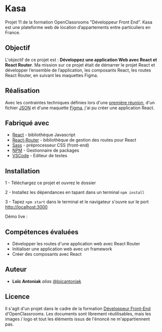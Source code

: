 # Kasa

Projet 11 de la formation OpenClassrooms "Développeur Front End".
Kasa est une plateforme web de location d’appartements entre particuliers en France.

## Objectif

L'objectif de ce projet est : **Développez une application Web avec React et React Router**.
Ma mission sur ce projet était de démarrer le projet React et développer l’ensemble de l’application, les composants React, les routes React Router, en suivant les maquettes Figma. 

## Réalisation 

Avec les contraintes techniques définies lors d'une [première réunion](https://course.oc-static.com/projects/Front-End+V2/P9+React+1/Coding+guidelines+Kasa+FR.pdf), d'un fichier [JSON](https://s3-eu-west-1.amazonaws.com/course.oc-static.com/projects/Front-End+V2/P9+React+1/logements.json) et d'une maquette [Figma](https://www.figma.com/file/bAnXDNqRKCRRP8mY2gcb5p/UI-Design-Kasa-FR?node-id=4%3A3), j'ai pu créer une application React. 

## Fabriqué avec

* [React](https://fr.reactjs.org/) - bibliothèque Javascript
* [React-Router](https://reactrouter.com/) - bibliothèque de gestion des routes pour React 
* [Sass](https://sass-lang.com/) -  préprocesseur CSS (front-end)
* [NPM](https://www.npmjs.com/) -  Gestionnaire de packages
* [VSCode](https://code.visualstudio.com/) - Editeur de textes

## Installation

1 - Téléchargez ce projet et ouvrez le dossier

2 - Installez les dépendances en tapant dans un terminal `npm install`

3 - Tapez `npm start` dans le terminal et le navigateur s'ouvre sur le port [http://localhost:3000](http://localhost:3000)

Démo live : 

## Compétences évaluées  

- Développer les routes d'une application web avec React Router
- Initialiser une application web avec un framework
- Créer des composants avec React

## Auteur

* **Loïc Antoniak** _alias_ [@loicantoniak](https://github.com/loicantoniak)

## Licence 

Il s'agit d'un projet dans le cadre de la formation [Développeur Front-End](https://openclassrooms.com/fr/paths/314-developpeur-front-end) d'OpenClassrooms. Les documents sont librement réutilisables, mais les images / logo et tout les éléments issus de l'énoncé ne m'appartiennent pas.